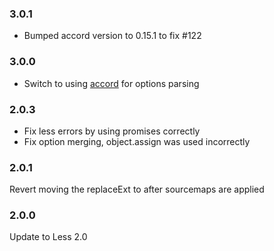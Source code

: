 ### 3.0.1
- Bumped accord version to 0.15.1 to fix #122

### 3.0.0
- Switch to using [accord](https://github.com/jenius/accord) for options parsing

### 2.0.3

- Fix less errors by using promises correctly
- Fix option merging, object.assign was used incorrectly

### 2.0.1

Revert moving the replaceExt to after sourcemaps are applied

### 2.0.0

Update to Less 2.0